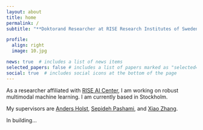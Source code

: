```yaml
---
layout: about
title: home
permalink: /
subtitle: "**Doktorand Researcher at RISE Research Institutes of Sweden**"

profile:
  align: right
  image: 10.jpg

news: true  # includes a list of news items
selected_papers: false # includes a list of papers marked as "selected={true}"
social: true  # includes social icons at the bottom of the page
---
```

As a researcher affiliated with <a href='https://www.ri.se/en/ai-center'>RISE AI Center</a>, I am working on robust multimodal machine learning. I am currently based in Stockholm.

My supervisors are <a href='https://scholar.google.com/citations?user=DqynYRgAAAAJ&hl=en'>Anders Holst</a>, <a href='https://scholar.google.com/citations?user=dP8O7_AAAAAJ&hl=en'>Sepideh Pashami</a>, and <a href='https://scholar.google.com/citations?user=L-lz7CUAAAAJ&hl=en'>Xiao Zhang</a>.

In building...

<!--Link to your favorite [subreddit](http://reddit.com). You can put a picture in, too. The code is already in, just name your picture `prof_pic.jpg` and put it in the `img/` folder.-->

<!--Put your address / P.O. box / other info right below your picture. You can also disable any these elements by editing `profile` property of the YAML header of your `_pages/about.md`. Edit `_bibliography/papers.bib` and Jekyll will render your [publications page](/al-folio/publications/) automatically.-->

<!--Link to your social media connections, too. This theme is set up to use [Font Awesome icons](http://fortawesome.github.io/Font-Awesome/) and [Academicons](https://jpswalsh.github.io/academicons/), like the ones below. Add your Facebook, Twitter, LinkedIn, Google Scholar, or just disable all of them.-->